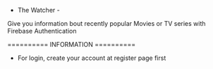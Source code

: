 - The Watcher -

Give you information bout recently popular Movies or TV series with Firebase Authentication

========== INFORMATION ==========
- For login, create your account at register page first
